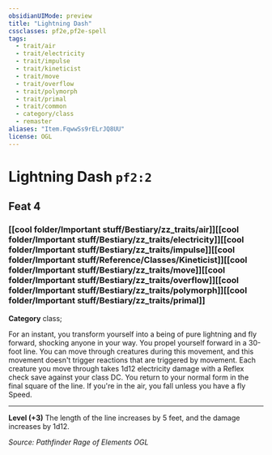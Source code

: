 ```yaml
---
obsidianUIMode: preview
title: "Lightning Dash"
cssclasses: pf2e,pf2e-spell
tags:
  - trait/air
  - trait/electricity
  - trait/impulse
  - trait/kineticist
  - trait/move
  - trait/overflow
  - trait/polymorph
  - trait/primal
  - trait/common
  - category/class
  - remaster
aliases: "Item.FqwwSs9rELrJQ8UU"
license: OGL
---
```

# Lightning Dash `pf2:2`
## Feat 4
### [[cool folder/Important stuff/Bestiary/zz_traits/air]][[cool folder/Important stuff/Bestiary/zz_traits/electricity]][[cool folder/Important stuff/Bestiary/zz_traits/impulse]][[cool folder/Important stuff/Reference/Classes/Kineticist]][[cool folder/Important stuff/Bestiary/zz_traits/move]][[cool folder/Important stuff/Bestiary/zz_traits/overflow]][[cool folder/Important stuff/Bestiary/zz_traits/polymorph]][[cool folder/Important stuff/Bestiary/zz_traits/primal]]

**Category** class; 




For an instant, you transform yourself into a being of pure lightning and fly forward, shocking anyone in your way. You propel yourself forward in a 30-foot line. You can move through creatures during this movement, and this movement doesn't trigger reactions that are triggered by movement. Each creature you move through takes 1d12 electricity damage with a Reflex check save against your class DC. You return to your normal form in the final square of the line. If you're in the air, you fall unless you have a fly Speed.

* * *

**Level (+3)** The length of the line increases by 5 feet, and the damage increases by 1d12.

*Source: Pathfinder Rage of Elements*
*OGL*